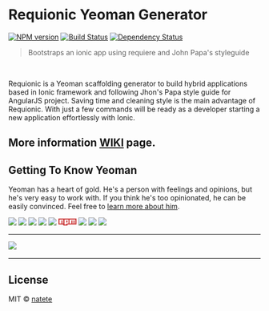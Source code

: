 # Requionic Yeoman Generator
[![NPM version][npm-image]][npm-url] [![Build Status][travis-image]][travis-url] [![Dependency Status][daviddm-image]][daviddm-url]
> Bootstraps an ionic app using requiere and John Papa&#39;s styleguide


![![](https://github.com/natete/generator-requionic)](https://github.com/natete/generator-requionic/blob/master/resources/logo.png)


Requionic is a Yeoman scaffolding generator to build hybrid applications based in Ionic framework and following Jhon's Papa style guide for AngularJS project. Saving time and cleaning style is the main advantage of Requionic. With just a few commands will be ready as a developer starting a new application effortlessly with Ionic.

## More information [WIKI](https://github.com/natete/generator-requionic/wiki) page.

## Getting To Know Yeoman

Yeoman has a heart of gold. He&#39;s a person with feelings and opinions, but he&#39;s very easy to work with. If you think he&#39;s too opinionated, he can be easily convinced. Feel free to [learn more about him](http://yeoman.io/).


[![](http://d.alternativeto.net/dist/icons/yeoman_29446.png?width=64&height=64&mode=crop&upscale=false)](http://yeoman.io/)
[![](http://www.ajatus.in/img/technology_icons/ionic-logo.png)](http://ionicframework.com/)
[![](http://www.vectorlogo.zone/logos/angular/angular-icon.svg)](https://angularjs.org/)
[![](http://requirejsnet.veritech.io/img/require-js.png)](http://requirejs.org/)
[![](http://www.vectorlogo.zone/logos/nodejs/nodejs-icon.svg)](https://nodejs.org/en/)
[![](https://raw.githubusercontent.com/dman777/icons/master/npm.jpg)](https://www.npmjs.com/)
[![](https://cdn2.slant.co/6847-full.ico)](http://bower.io/)
[![](https://avatars0.githubusercontent.com/u/6200624?v=3&s=40)](http://gulpjs.com/)
[![](https://pbs.twimg.com/profile_images/583681608269471744/jCR2zNJV_normal.png)](http://sass-lang.com/)


***
[![](https://pbs.twimg.com/profile_images/666407537084796928/YBGgi9BO_normal.png)](https://twitter.com/requionic)

***
## License
MIT © [natete](https://github.com/natete/)

[npm-image]: https://badge.fury.io/js/generator-requionic.svg
[npm-url]: https://npmjs.org/package/generator-requionic
[travis-image]: https://travis-ci.org/natete/generator-requionic.svg?branch=master
[travis-url]: https://travis-ci.org/natete/generator-requionic
[daviddm-image]: https://david-dm.org/natete/generator-requionic.svg?theme=shields.io
[daviddm-url]: https://david-dm.org/natete/generator-requionic
